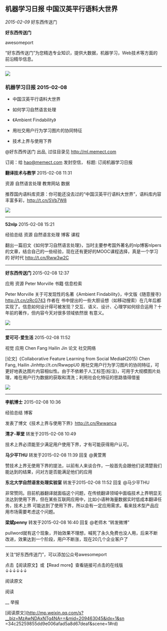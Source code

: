##  机器学习日报 中国汉英平行语料大世界

_2015-02-09_ 好东西传送门

**好东西传送门**

awesomeport

“好东西传送门”为您精选专业知识，提供大数据，机器学习，Web技术等方面的前沿精华信息。

__ __

![](_resources/机器学习日报中国汉英平行语料大世界image0.jpg)

### 机器学习日报 2015-02-08

  * 中国汉英平行语料大世界

  * 如何学习自然语言处理

  * 《Ambient Findability》

  * 用社交用户行为学习图片的协同特征

  * 技术上界与使用下界

  

@好东西传送门 出品, 过往目录见 http://ml.memect.com

订阅：给 hao@memect.com 发封空信， 标题: 订阅机器学习日报

  

**翻译技术与教学** 2015-02-08 11:31

资源 自然语言处理 教育网站 数据

推荐国内语料库资源：你可能还没去过的“中国汉英平行语料大世界”，语料库内容丰富多彩，http://t.cn/SVb7W8

![](_resources/机器学习日报中国汉英平行语料大世界image1.jpg)

  

  

* * *

  

**52nlp** 2015-02-08 15:21

经验总结 资源 自然语言处理 博客 课程

翻出一篇旧文《如何学习自然语言处理》，当时主要参考国外著名的nlp博客nlpers的文章，结合自己的一些经验，现在还有更好的MOOC课程选择，真是一个学习的
好时代 http://t.cn/Rww3w2C

  

  

* * *

  

**好东西传送门** 2015-02-08 12:37

应用 资源 Peter Morville 书籍 信息检索

Peter Morville 关于可发现性的名著《Ambient Findability》，中文版《随意搜寻》http://t.cn/zRcG743 作者在
书中提出的一些大胆设想（如移动搜索）在几年后都实现了。信息如何设计得可被发现？交互、语义、设计、心理学如何综合运用？十年前的著作，但内容今天对很多领域依然很
有意义。

![](_resources/机器学习日报中国汉英平行语料大世界image2.jpg)

  

  

* * *

  

**爱可可-爱生活** 2015-02-08 11:52

视觉 应用 Chen Fang Hailin Jin 论文 社交网络

[论文]《Collaborative Feature Learning from Social Media》(2015) Chen Fang, Hailin
Jinhttp://t.cn/RwwppU0 用社交用户行为学习图片的协同特征，可更好地表达图片内容相似性。由于不依赖于人工标签(标注)，可用于大规模图片处
理，难在用户行为数据的获取和清洗；利用社会化特征的思路值得借鉴

![](_resources/机器学习日报中国汉英平行语料大世界image3.jpg)

  

  

* * *

  

**李航博士** 2015-02-08 10:36

经验总结 博客

发表了博文《技术上界与使用下界》http://t.cn/Rwwanca

  

**清才-草堂** 转发于2015-02-08 10:49

技术上界必须能至少满足用户使用下界，才有可能获得用户认可。

  

**马少平THU** 转发于2015-02-08 11:39 回复 @黄萱菁

赞技术上界无使用下界的提法，以前有人来谈合作，一般首先会跟他们说清楚我们能达到的结果，问对方是否能满足他们的应用

  

**东北大学自然语言处理实验室** 转发于2015-02-08 11:52 回复 @马少平THU

非常赞同。目前机器翻译就面临这个问题，在传统翻译领域中面临技术上界明显无法达到使用下界，但在某些互联网应用中，比如小语种海量数据实时低成本翻译任务，技术上界
可能达到了使用下界，所以会有一定应用需求。看来技术型产品应用市场需要考虑这个问题。

  

**梁斌penny** 转发于2015-02-08 16:40 回复 @老师木 “转发微博”

pullword就有这个现象，开始效果不理想，喊死了永久免费也没人用，后来不断改进，效果达到一个阶段，用户不断涨，现在20几个企业客户了

  

  

* * *

  

关注“好东西传送门”，可以添加公众号awesomeport

  
点击【阅读原文】或【Read more】查看链接可点击的在线版  
↓↓↓↓↓↓

  

阅读原文

阅读

__ 举报

[阅读原文](http://mp.weixin.qq.com/s?__biz=MzAwNDAxNTg4NA==&mid=209463045&idx=1&sn
=34c25259855dd9e006afad5a8d67deaf&scene=1#rd)

